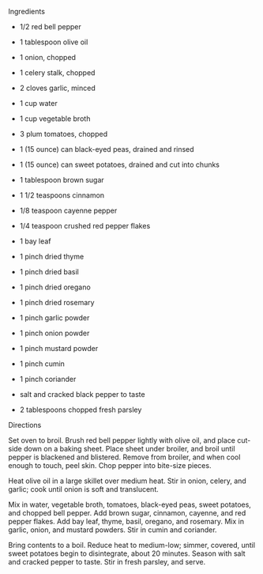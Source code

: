 Ingredients

 * 1/2 red bell pepper
 * 1 tablespoon olive oil
 * 1 onion, chopped
 * 1 celery stalk, chopped
 * 2 cloves garlic, minced

 * 1 cup water
 * 1 cup vegetable broth
 * 3 plum tomatoes, chopped
 * 1 (15 ounce) can black-eyed peas, drained and rinsed
 * 1 (15 ounce) can sweet potatoes, drained and cut into chunks

 * 1 tablespoon brown sugar
 * 1 1/2 teaspoons cinnamon
 * 1/8 teaspoon cayenne pepper
 * 1/4 teaspoon crushed red pepper flakes

 * 1 bay leaf
 * 1 pinch dried thyme
 * 1 pinch dried basil
 * 1 pinch dried oregano
 * 1 pinch dried rosemary
 * 1 pinch garlic powder
 * 1 pinch onion powder
 * 1 pinch mustard powder
 * 1 pinch cumin
 * 1 pinch coriander

 * salt and cracked black pepper to taste
 * 2 tablespoons chopped fresh parsley

Directions

 Set oven to broil. Brush red bell pepper lightly with olive oil, and place
 cut-side down on a baking sheet. Place sheet under broiler, and broil until
 pepper is blackened and blistered. Remove from broiler, and when cool enough to
 touch, peel skin. Chop pepper into bite-size pieces.

 Heat olive oil in a large skillet over medium heat. Stir in onion, celery,
 and garlic; cook until onion is soft and translucent.

 Mix in water, vegetable broth, tomatoes, black-eyed peas, sweet potatoes,
 and chopped bell pepper. Add brown sugar, cinnamon, cayenne, and red pepper
 flakes. Add bay leaf, thyme, basil, oregano, and rosemary. Mix in garlic,
 onion, and mustard powders. Stir in cumin and coriander.

 Bring contents to a boil. Reduce heat to medium-low; simmer, covered, until
 sweet potatoes begin to disintegrate, about 20 minutes. Season with salt and
 cracked pepper to taste. Stir in fresh parsley, and serve.

